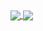 <!-- My GitHub stats -->
<a href="https://github.com/tmrsich/github-readme-stats">
  <img align="center" src="https://github-readme-stats-tmrsich.vercel.app/api?username=tmrsich&theme=algolia&show_icons=true"/>
</a>

<!-- My top languages -->
<a href="https://github.com/tmrsich/github-readme-stats">
  <img align="center" src="https://github-readme-stats-tmrsich.vercel.app/api?username=tmrsich&count_private=true&theme=algolia&langs_count=50&layout=compact"/>
</a>
